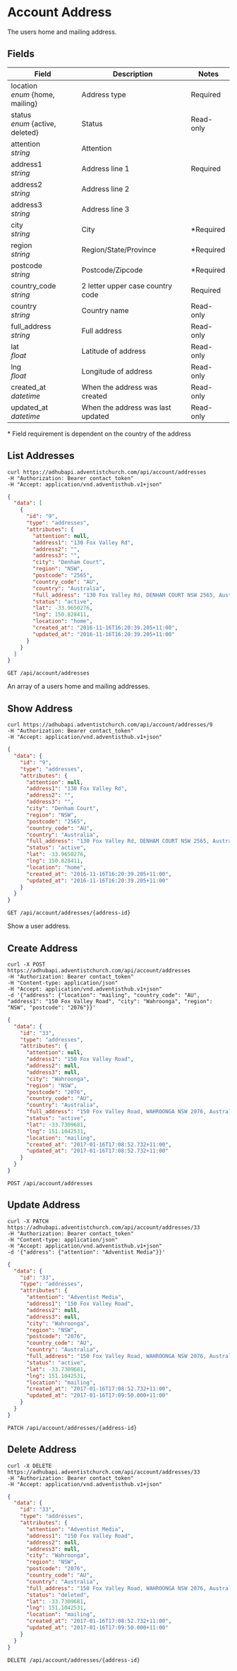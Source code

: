 # Account Address

The users home and mailing address.

## Fields


Field | Description | Notes
----- | ----------- | -----
location<br> *enum* {home, mailing} | Address type | Required
status<br> *enum* {active, deleted} | Status | Read-only
attention<br> *string* | Attention
address1<br> *string* | Address line 1 | Required
address2<br> *string* | Address line 2
address3<br> *string* | Address line 3
city<br> *string* | City | *Required
region<br> *string* | Region/State/Province | *Required
postcode<br> *string* | Postcode/Zipcode | *Required
country_code<br> *string* | 2 letter upper case country code | Required
country<br> *string* | Country name | Read-only
full_address<br> *string* | Full address | Read-only
lat<br> *float* | Latitude of address | Read-only
lng<br> *float* | Longitude of address | Read-only
created_at<br> *datetime* | When the address was created | Read-only
updated_at<br> *datetime* | When the address was last updated | Read-only

\* Field requirement is dependent on the country of the address

## List Addresses
```shell
curl https://adhubapi.adventistchurch.com/api/account/addresses
-H "Authorization: Bearer contact_token"
-H "Accept: application/vnd.adventisthub.v1+json"
```
```json
{
  "data": [
    {
      "id": "9",
      "type": "addresses",
      "attributes": {
        "attention": null,
        "address1": "130 Fox Valley Rd",
        "address2": "",
        "address3": "",
        "city": "Denham Court",
        "region": "NSW",
        "postcode": "2565",
        "country_code": "AU",
        "country": "Australia",
        "full_address": "130 Fox Valley Rd, DENHAM COURT NSW 2565, Australia",
        "status": "active",
        "lat": -33.9650276,
        "lng": 150.828411,
        "location": "home",
        "created_at": "2016-11-16T16:20:39.205+11:00",
        "updated_at": "2016-11-16T16:20:39.205+11:00"
      }
    }
  ]
}
```

`GET /api/account/addresses`

An array of a users home and mailing addresses.

## Show Address
```shell
curl https://adhubapi.adventistchurch.com/api/account/addresses/9
-H "Authorization: Bearer contact_token"
-H "Accept: application/vnd.adventisthub.v1+json"
```
```json
{
  "data": {
    "id": "9",
    "type": "addresses",
    "attributes": {
      "attention": null,
      "address1": "130 Fox Valley Rd",
      "address2": "",
      "address3": "",
      "city": "Denham Court",
      "region": "NSW",
      "postcode": "2565",
      "country_code": "AU",
      "country": "Australia",
      "full_address": "130 Fox Valley Rd, DENHAM COURT NSW 2565, Australia",
      "status": "active",
      "lat": -33.9650276,
      "lng": 150.828411,
      "location": "home",
      "created_at": "2016-11-16T16:20:39.205+11:00",
      "updated_at": "2016-11-16T16:20:39.205+11:00"
    }
  }
}
```

`GET /api/account/addresses/{address-id}`

Show a user address.


## Create Address

```shell
curl -X POST https://adhubapi.adventistchurch.com/api/account/addresses
-H "Authorization: Bearer contact_token"
-H "Content-type: application/json"
-H "Accept: application/vnd.adventisthub.v1+json"
-d '{"address": {"location": "mailing", "country_code": "AU", "address1": "150 Fox Valley Road", "city": "Wahroonga", "region": "NSW", "postcode": "2076"}}'
```
```json
{
  "data": {
    "id": "33",
    "type": "addresses",
    "attributes": {
      "attention": null,
      "address1": "150 Fox Valley Road",
      "address2": null,
      "address3": null,
      "city": "Wahroonga",
      "region": "NSW",
      "postcode": "2076",
      "country_code": "AU",
      "country": "Australia",
      "full_address": "150 Fox Valley Road, WAHROONGA NSW 2076, Australia",
      "status": "active",
      "lat": -33.7309681,
      "lng": 151.1042531,
      "location": "mailing",
      "created_at": "2017-01-16T17:08:52.732+11:00",
      "updated_at": "2017-01-16T17:08:52.732+11:00"
    }
  }
}
```

`POST /api/account/addresses`

## Update Address

```shell
curl -X PATCH https://adhubapi.adventistchurch.com/api/account/addresses/33
-H "Authorization: Bearer contact_token"
-H "Content-type: application/json"
-H "Accept: application/vnd.adventisthub.v1+json"
-d '{"address": {"attention": "Adventist Media"}}'
```
```json
{
  "data": {
    "id": "33",
    "type": "addresses",
    "attributes": {
      "attention": "Adventist Media",
      "address1": "150 Fox Valley Road",
      "address2": null,
      "address3": null,
      "city": "Wahroonga",
      "region": "NSW",
      "postcode": "2076",
      "country_code": "AU",
      "country": "Australia",
      "full_address": "150 Fox Valley Road, WAHROONGA NSW 2076, Australia",
      "status": "active",
      "lat": -33.7309681,
      "lng": 151.1042531,
      "location": "mailing",
      "created_at": "2017-01-16T17:08:52.732+11:00",
      "updated_at": "2017-01-16T17:09:50.000+11:00"
    }
  }
}
```

`PATCH /api/account/addresses/{address-id}`

## Delete Address

```shell
curl -X DELETE https://adhubapi.adventistchurch.com/api/account/addresses/33
-H "Authorization: Bearer contact_token"
-H "Accept: application/vnd.adventisthub.v1+json"
```
```json
{
  "data": {
    "id": "33",
    "type": "addresses",
    "attributes": {
      "attention": "Adventist Media",
      "address1": "150 Fox Valley Road",
      "address2": null,
      "address3": null,
      "city": "Wahroonga",
      "region": "NSW",
      "postcode": "2076",
      "country_code": "AU",
      "country": "Australia",
      "full_address": "150 Fox Valley Road, WAHROONGA NSW 2076, Australia",
      "status": "deleted",
      "lat": -33.7309681,
      "lng": 151.1042531,
      "location": "mailing",
      "created_at": "2017-01-16T17:08:52.732+11:00",
      "updated_at": "2017-01-16T17:09:50.000+11:00"
    }
  }
}
```

`DELETE /api/account/addresses/{address-id}`